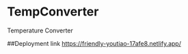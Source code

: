 # TempConverter
Temperature Converter

##Deployment link
https://friendly-youtiao-17afe8.netlify.app/
